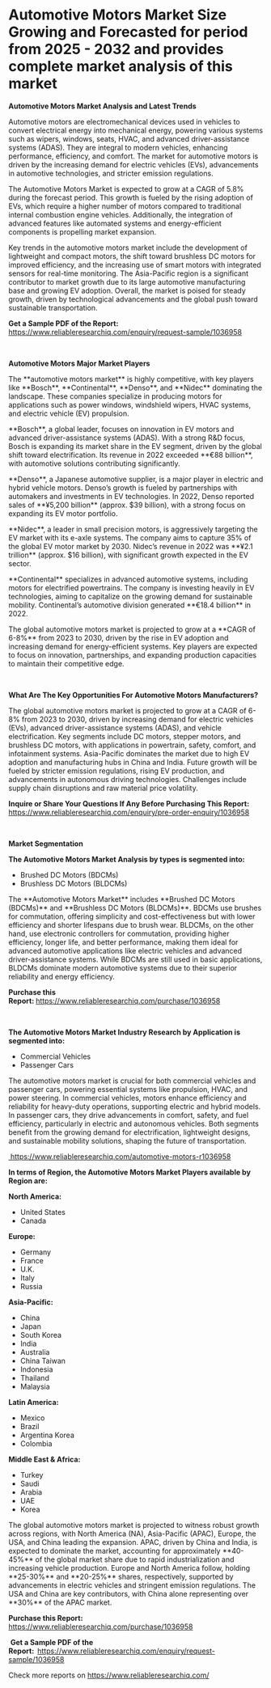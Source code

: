 <p><h1>Automotive Motors Market Size Growing and Forecasted for period from 2025 - 2032 and provides complete market analysis of this market</h1></p><p><strong>Automotive Motors Market Analysis and Latest Trends</strong></p>
<p><p>Automotive motors are electromechanical devices used in vehicles to convert electrical energy into mechanical energy, powering various systems such as wipers, windows, seats, HVAC, and advanced driver-assistance systems (ADAS). They are integral to modern vehicles, enhancing performance, efficiency, and comfort. The market for automotive motors is driven by the increasing demand for electric vehicles (EVs), advancements in automotive technologies, and stricter emission regulations.</p><p>The Automotive Motors Market is expected to grow at a CAGR of 5.8% during the forecast period. This growth is fueled by the rising adoption of EVs, which require a higher number of motors compared to traditional internal combustion engine vehicles. Additionally, the integration of advanced features like automated systems and energy-efficient components is propelling market expansion.</p><p>Key trends in the automotive motors market include the development of lightweight and compact motors, the shift toward brushless DC motors for improved efficiency, and the increasing use of smart motors with integrated sensors for real-time monitoring. The Asia-Pacific region is a significant contributor to market growth due to its large automotive manufacturing base and growing EV adoption. Overall, the market is poised for steady growth, driven by technological advancements and the global push toward sustainable transportation.</p></p>
<p><strong>Get a Sample PDF of the Report:&nbsp;</strong> <a href="https://www.reliableresearchiq.com/enquiry/request-sample/1036958?utm_campaign=99&utm_medium=2&utm_source=Github&utm_content=ia&utm_term=22012025&utm_id=automotive-motors">https://www.reliableresearchiq.com/enquiry/request-sample/1036958</a></p>
<p>&nbsp;</p>
<p><strong>Automotive Motors Major Market Players</strong></p>
<p><p>The **automotive motors market** is highly competitive, with key players like **Bosch**, **Continental**, **Denso**, and **Nidec** dominating the landscape. These companies specialize in producing motors for applications such as power windows, windshield wipers, HVAC systems, and electric vehicle (EV) propulsion.</p><p>**Bosch**, a global leader, focuses on innovation in EV motors and advanced driver-assistance systems (ADAS). With a strong R&D focus, Bosch is expanding its market share in the EV segment, driven by the global shift toward electrification. Its revenue in 2022 exceeded **€88 billion**, with automotive solutions contributing significantly.</p><p>**Denso**, a Japanese automotive supplier, is a major player in electric and hybrid vehicle motors. Denso’s growth is fueled by partnerships with automakers and investments in EV technologies. In 2022, Denso reported sales of **¥5,200 billion** (approx. $39 billion), with a strong focus on expanding its EV motor portfolio.</p><p>**Nidec**, a leader in small precision motors, is aggressively targeting the EV market with its e-axle systems. The company aims to capture 35% of the global EV motor market by 2030. Nidec’s revenue in 2022 was **¥2.1 trillion** (approx. $16 billion), with significant growth expected in the EV sector.</p><p>**Continental** specializes in advanced automotive systems, including motors for electrified powertrains. The company is investing heavily in EV technologies, aiming to capitalize on the growing demand for sustainable mobility. Continental’s automotive division generated **€18.4 billion** in 2022.</p><p>The global automotive motors market is projected to grow at a **CAGR of 6-8%** from 2023 to 2030, driven by the rise in EV adoption and increasing demand for energy-efficient systems. Key players are expected to focus on innovation, partnerships, and expanding production capacities to maintain their competitive edge.</p></p>
<p>&nbsp;</p>
<p><strong>What Are The Key Opportunities For Automotive Motors Manufacturers?</strong></p>
<p><p>The global automotive motors market is projected to grow at a CAGR of 6-8% from 2023 to 2030, driven by increasing demand for electric vehicles (EVs), advanced driver-assistance systems (ADAS), and vehicle electrification. Key segments include DC motors, stepper motors, and brushless DC motors, with applications in powertrain, safety, comfort, and infotainment systems. Asia-Pacific dominates the market due to high EV adoption and manufacturing hubs in China and India. Future growth will be fueled by stricter emission regulations, rising EV production, and advancements in autonomous driving technologies. Challenges include supply chain disruptions and raw material price volatility.</p></p>
<p><strong>Inquire or Share Your Questions If Any Before Purchasing This Report:</strong> <a href="https://www.reliableresearchiq.com/enquiry/pre-order-enquiry/1036958?utm_campaign=99&utm_medium=2&utm_source=Github&utm_content=ia&utm_term=22012025&utm_id=automotive-motors">https://www.reliableresearchiq.com/enquiry/pre-order-enquiry/1036958</a></p>
<p>&nbsp;</p>
<p><strong>Market Segmentation</strong></p>
<p><strong>The Automotive Motors Market Analysis by types is segmented into:</strong></p>
<p><ul><li>Brushed DC Motors (BDCMs)</li><li>Brushless DC Motors (BLDCMs)</li></ul></p>
<p><p>The **Automotive Motors Market** includes **Brushed DC Motors (BDCMs)** and **Brushless DC Motors (BLDCMs)**. BDCMs use brushes for commutation, offering simplicity and cost-effectiveness but with lower efficiency and shorter lifespans due to brush wear. BLDCMs, on the other hand, use electronic controllers for commutation, providing higher efficiency, longer life, and better performance, making them ideal for advanced automotive applications like electric vehicles and advanced driver-assistance systems. While BDCMs are still used in basic applications, BLDCMs dominate modern automotive systems due to their superior reliability and energy efficiency.</p></p>
<p><strong>Purchase this Report:&nbsp;</strong><a href="https://www.reliableresearchiq.com/purchase/1036958?utm_campaign=99&utm_medium=2&utm_source=Github&utm_content=ia&utm_term=22012025&utm_id=automotive-motors">https://www.reliableresearchiq.com/purchase/1036958</a></p>
<p>&nbsp;</p>
<p><strong>The Automotive Motors Market Industry Research by Application is segmented into:</strong></p>
<p><ul><li>Commercial Vehicles</li><li>Passenger Cars</li></ul></p>
<p><p>The automotive motors market is crucial for both commercial vehicles and passenger cars, powering essential systems like propulsion, HVAC, and power steering. In commercial vehicles, motors enhance efficiency and reliability for heavy-duty operations, supporting electric and hybrid models. In passenger cars, they drive advancements in comfort, safety, and fuel efficiency, particularly in electric and autonomous vehicles. Both segments benefit from the growing demand for electrification, lightweight designs, and sustainable mobility solutions, shaping the future of transportation.</p></p>
<p><a href="https://www.reliableresearchiq.com/automotive-motors-r1036958?utm_campaign=99&utm_medium=2&utm_source=Github&utm_content=ia&utm_term=22012025&utm_id=automotive-motors">&nbsp;https://www.reliableresearchiq.com/automotive-motors-r1036958</a></p>
<p><strong>In terms of Region, the Automotive Motors Market Players available by Region are:</strong></p>
<p>
    <p> <strong> North America: </strong>
        <ul>
            <li>United States</li>
            <li>Canada</li>
        </ul>
        </p> 
    <p> <strong> Europe: </strong>
        <ul>
            <li>Germany</li>
            <li>France</li>
            <li>U.K.</li>
            <li>Italy</li>
            <li>Russia</li>
        </ul>
        </p> 
    <p> <strong> Asia-Pacific: </strong>
        <ul>
            <li>China</li>
            <li>Japan</li>
            <li>South Korea</li>
            <li>India</li>
            <li>Australia</li>
            <li>China Taiwan</li>
            <li>Indonesia</li>
            <li>Thailand</li>
            <li>Malaysia</li>
        </ul>
        </p> 
    <p> <strong> Latin America: </strong>
        <ul>
            <li>Mexico</li>
            <li>Brazil</li>
            <li>Argentina Korea</li>
            <li>Colombia</li>
        </ul>
        </p> 
    <p> <strong> Middle East & Africa: </strong>
        <ul>
            <li>Turkey</li>
            <li>Saudi</li>
            <li>Arabia</li>
            <li>UAE</li>
            <li>Korea</li>
        </ul>
    </p>
    </p>
<p><p>The global automotive motors market is projected to witness robust growth across regions, with North America (NA), Asia-Pacific (APAC), Europe, the USA, and China leading the expansion. APAC, driven by China and India, is expected to dominate the market, accounting for approximately **40-45%** of the global market share due to rapid industrialization and increasing vehicle production. Europe and North America follow, holding **25-30%** and **20-25%** shares, respectively, supported by advancements in electric vehicles and stringent emission regulations. The USA and China are key contributors, with China alone representing over **30%** of the APAC market.</p></p>
<p><strong>Purchase this Report: </strong><a href="https://www.reliableresearchiq.com/purchase/1036958?utm_campaign=99&utm_medium=2&utm_source=Github&utm_content=ia&utm_term=22012025&utm_id=automotive-motors">https://www.reliableresearchiq.com/purchase/1036958</a></p>
<p>&nbsp;<strong>Get a Sample PDF of the Report:&nbsp;&nbsp;</strong><a href="https://www.reliableresearchiq.com/enquiry/request-sample/1036958?utm_campaign=99&utm_medium=2&utm_source=Github&utm_content=ia&utm_term=22012025&utm_id=automotive-motors">https://www.reliableresearchiq.com/enquiry/request-sample/1036958</a></p>
<p><strong></strong></p>
<p>Check more reports on <a href="https://www.reliableresearchiq.com/?utm_campaign=99&utm_medium=2&utm_source=Github&utm_content=ia&utm_term=22012025&utm_id=automotive-motors">https://www.reliableresearchiq.com/</a></p>